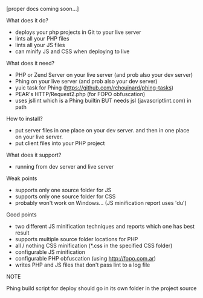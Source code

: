 [proper docs coming soon...]


What does it do?

- deploys your php projects in Git to your live server
- lints all your PHP files
- lints all your JS files
- can minify JS and CSS when deploying to live

What does it need?

- PHP or Zend Server on your live server (and prob also your dev server)
- Phing on your live server (and prob also your dev server)
- yuic task for Phing (https://github.com/rchouinard/phing-tasks)
- PEAR's HTTP/Request2.php (for FOPO obfuscation)
- uses jsllint which is a Phing builtin BUT needs jsl (javascriptlint.com) in path

How to install?

- put server files in one place on your dev server. and then in one place on your live server.
- put client files into your PHP project


What does it support?

- running from dev server and live server

Weak points

- supports only one source folder for JS
- supports only one source folder for CSS
- probably won't work on Windows... (JS minification report uses 'du')

Good points

- two different JS minification techniques and reports which one has best result
- supports multiple source folder locations for PHP
- all / nothing CSS minification (*.css in the specified CSS folder)
- configurable JS minification
- configurable PHP obfuscation (using http://fopo.com.ar)
- writes PHP and JS files that don't pass lint to a log file

NOTE

Phing build script for deploy should go in its own folder in the project source